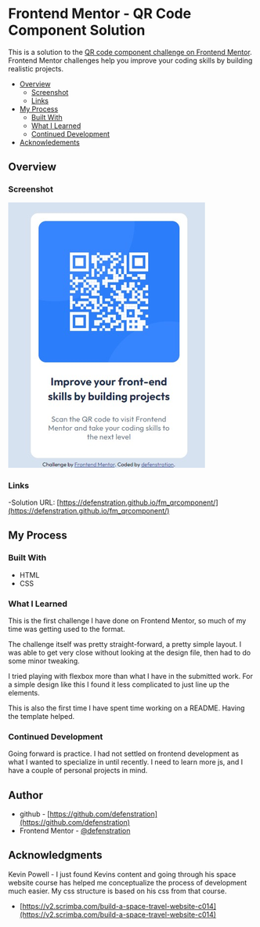 # Frontend Mentor - QR Code Component Solution

This is a solution to the [QR code component challenge on Frontend Mentor](https://www.frontendmentor.io/challenges/qr-code-component-iux_sIO_H). Frontend Mentor challenges help you improve your coding skills by building realistic projects. 

- [Overview](#overview)
    - [Screenshot](#screenshot)
    - [Links](#links)
- [My Process](#my-process)
    - [Built With](#built-with)
    - [What I Learned](#what-i-learned)
    - [Continued Development](#continued-development)
- [Acknowledements](#acknowledgements)


## Overview

### Screenshot

![](./assets/images/screenshot.jpg)

### Links

-Solution URL: [https://defenstration.github.io/fm_qrcomponent/](https://defenstration.github.io/fm_qrcomponent/)

## My Process

### Built With

- HTML
- CSS

### What I Learned

This is the first challenge I have done on Frontend Mentor, so much of my time was getting used to the format.

The challenge itself was pretty straight-forward, a pretty simple layout. I was able to get very close without looking at the design file, then had to do some minor tweaking.

I tried playing with flexbox more than what I have in the submitted work. For a simple design like this I found it less complicated to just line up the elements.

This is also the first time I have spent time working on a README. Having the template helped.


### Continued Development

Going forward is practice. I had not settled on frontend development as what I wanted to specialize in until recently. I need to learn more js, and I have a couple of personal projects in mind.

## Author

- github - [https://github.com/defenstration](https://github.com/defenstration)
- Frontend Mentor - [@defenstration](https://www.frontendmentor.io/profile/defenstration)

## Acknowledgments

Kevin Powell - I just found Kevins content and going through his space website course has helped me conceptualize the process of development much easier. My css structure is based on his css from that course.

- [https://v2.scrimba.com/build-a-space-travel-website-c014](https://v2.scrimba.com/build-a-space-travel-website-c014)